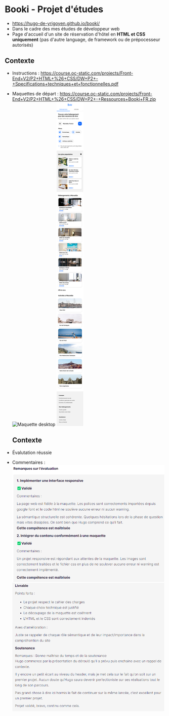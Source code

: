 # Booki - Projet d'études

- https://hugo-de-yrigoyen.github.io/booki/
- Dans le cadre des mes études de développeur web
- Page d'accueil d'un site de réservation d'hôtel en **HTML et CSS uniquement** (pas d'autre language, de framework ou de prépocesseur autorisés)

## Contexte

- Instructions :
  https://course.oc-static.com/projects/Front-End+V2/P2+HTML+%26+CSS/DW+P2+-+Specifications+techniques+et+fonctionnelles.pdf
- Maquettes de départ :
  https://course.oc-static.com/projects/Front-End+V2/P2+HTML+%26+CSS/DW+P2+-+Ressources+Booki+FR.zip
  ![Maquette desktop](assets/maquette/Desktop.png "Maquette desktop")
  ![Maquette smartphone](assets/maquette/iPhone8.png "Maquette smartphone")

  ## Contexte

- Évalutation réussie
- Commentaires :
  ![Résultats Page 1](assets/resultats/resultat1.png "Résultats Page 1")
  ![Résultats Page 2](assets/resultats/resultat2.png "Résultats Page 2")
